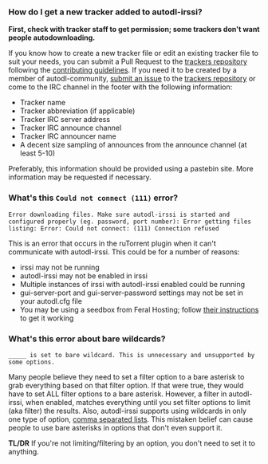 ### How do I get a new tracker added to autodl-irssi?

**First, check with tracker staff to get permission; some trackers don't want people autodownloading.**

If you know how to create a new tracker file or edit an existing tracker file to suit your needs, you can submit a Pull Request to the [trackers repository](https://github.com/autodl-community/autodl-trackers) following the [contributing guidelines](https://github.com/autodl-community/autodl-trackers/blob/master/CONTRIBUTING.md#submitting-code). If you need it to be created by a member of autodl-community, [submit an issue](https://github.com/autodl-community/autodl-trackers/blob/master/CONTRIBUTING.md#submitting-an-issue) to the [trackers repository](https://github.com/autodl-community/autodl-trackers) or come to the IRC channel in the footer with the following information:

* Tracker name
* Tracker abbreviation (if applicable)
* Tracker IRC server address
* Tracker IRC announce channel
* Tracker IRC announcer name
* A decent size sampling of announces from the announce channel (at least 5-10)

Preferably, this information should be provided using a pastebin site. More information may be requested if necessary.

### What's this ``Could not connect (111)`` error?

``Error downloading files. Make sure autodl-irssi is started and configured properly (eg. password, port number): Error getting files listing: Error: Could not connect: (111) Connection refused``

This is an error that occurs in the ruTorrent plugin when it can't communicate with autodl-irssi. This could be for a number of reasons:

* irssi may not be running
* autodl-irssi may not be enabled in irssi
* Multiple instances of irssi with autodl-irssi enabled could be running
* gui-server-port and gui-server-password settings may not be set in your autodl.cfg file
* You may be using a seedbox from Feral Hosting; follow [their instructions](https://www.feralhosting.com/faq/view?question=142) to get it working

### What's this error about bare wildcards?

``_____ is set to bare wildcard. This is unnecessary and unsupported by some options.``

Many people believe they need to set a filter option to a bare asterisk to grab everything based on that filter option. If that were true, they would have to set ALL filter options to a bare asterisk. However, a filter in autodl-irssi, when enabled, matches everything until you set filter options to limit (aka filter) the results. Also, autodl-irssi supports using wildcards in only one type of option, [comma separated lists](https://github.com/autodl-community/autodl-irssi/wiki/Basic-Configuration#formatting). This mistaken belief can cause people to use bare asterisks in options that don't even support it.

**TL/DR** If you're not limiting/filtering by an option, you don't need to set it to anything.
